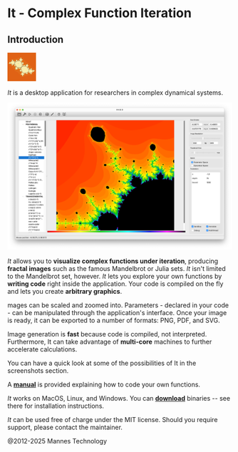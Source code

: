 # It - Complex Function Iteration

## Introduction

![Logo](icons/icon_64x64.png)

*It* is a desktop application for researchers in complex dynamical systems.

![Screenshot](img/screenshot.png)

*It* allows you to **visualize complex functions under iteration**, producing **fractal images** such as the famous Mandelbrot or Julia sets. *It* isn't limited to the Mandelbrot set, however. *It* lets you explore your own functions by **writing code** right inside the application. Your code is compiled on the fly and lets  you create **arbitrary graphics**.

mages can be scaled and zoomed into. Parameters - declared in your code - can be manipulated through the application's interface. Once your image is ready, it can be exported to a number of formats: PNG, PDF, and SVG.

Image generation is **fast** because code is compiled, not interpreted. Furthermore, It can take advantage of **multi-core** machines to further accelerate calculations.

You can have a quick look at some of the possibilities of It in the screenshots section. 

A [**manual**](doc/manual.md) is provided explaining how to code your own functions.

*It* works on MacOS, Linux, and Windows. You can **[download](doc/download.md)** binaries -- see there for installation instructions.

*It* can be used free of charge under the MIT license. Should you require support, please contact the maintainer.


@2012-2025 Mannes Technology
